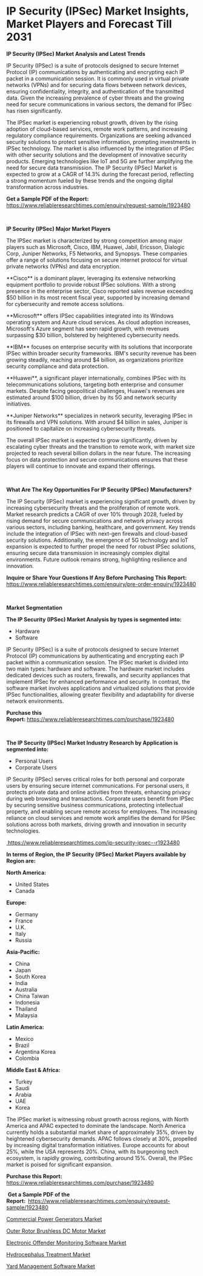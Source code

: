 <p><h1>IP Security (IPSec) Market Insights, Market Players and Forecast Till 2031</h1></p><p><strong>IP Security (IPSec) Market Analysis and Latest Trends</strong></p>
<p><p>IP Security (IPSec) is a suite of protocols designed to secure Internet Protocol (IP) communications by authenticating and encrypting each IP packet in a communication session. It is commonly used in virtual private networks (VPNs) and for securing data flows between network devices, ensuring confidentiality, integrity, and authentication of the transmitted data. Given the increasing prevalence of cyber threats and the growing need for secure communications in various sectors, the demand for IPSec has risen significantly.</p><p>The IPSec market is experiencing robust growth, driven by the rising adoption of cloud-based services, remote work patterns, and increasing regulatory compliance requirements. Organizations are seeking advanced security solutions to protect sensitive information, prompting investments in IPSec technology. The market is also influenced by the integration of IPSec with other security solutions and the development of innovative security products. Emerging technologies like IoT and 5G are further amplifying the need for secure data transmission. The IP Security (IPSec) Market is expected to grow at a CAGR of 14.3% during the forecast period, reflecting a strong momentum fueled by these trends and the ongoing digital transformation across industries.</p></p>
<p><strong>Get a Sample PDF of the Report:&nbsp;</strong> <a href="https://www.reliableresearchtimes.com/enquiry/request-sample/1923480?utm_campaign=1559&utm_medium=2&utm_source=Github&utm_content=ia&utm_term=24102024&utm_id=ip-security-ipsec">https://www.reliableresearchtimes.com/enquiry/request-sample/1923480</a></p>
<p>&nbsp;</p>
<p><strong>IP Security (IPSec) Major Market Players</strong></p>
<p><p>The IPSec market is characterized by strong competition among major players such as Microsoft, Cisco, IBM, Huawei, Jabil, Ericsson, Dialogic Corp, Juniper Networks, F5 Networks, and Synopsys. These companies offer a range of solutions focusing on secure internet protocol for virtual private networks (VPNs) and data encryption.</p><p>**Cisco** is a dominant player, leveraging its extensive networking equipment portfolio to provide robust IPSec solutions. With a strong presence in the enterprise sector, Cisco reported sales revenue exceeding $50 billion in its most recent fiscal year, supported by increasing demand for cybersecurity and remote access solutions.</p><p>**Microsoft** offers IPSec capabilities integrated into its Windows operating system and Azure cloud services. As cloud adoption increases, Microsoft's Azure segment has seen rapid growth, with revenues surpassing $30 billion, bolstered by heightened cybersecurity needs.</p><p>**IBM** focuses on enterprise security with its solutions that incorporate IPSec within broader security frameworks. IBM's security revenue has been growing steadily, reaching around $4 billion, as organizations prioritize security compliance and data protection.</p><p>**Huawei**, a significant player internationally, combines IPSec with its telecommunications solutions, targeting both enterprise and consumer markets. Despite facing geopolitical challenges, Huawei's revenues are estimated around $100 billion, driven by its 5G and network security initiatives.</p><p>**Juniper Networks** specializes in network security, leveraging IPSec in its firewalls and VPN solutions. With around $4 billion in sales, Juniper is positioned to capitalize on increasing cybersecurity threats.</p><p>The overall IPSec market is expected to grow significantly, driven by escalating cyber threats and the transition to remote work, with market size projected to reach several billion dollars in the near future. The increasing focus on data protection and secure communications ensures that these players will continue to innovate and expand their offerings.</p></p>
<p>&nbsp;</p>
<p><strong>What Are The Key Opportunities For IP Security (IPSec) Manufacturers?</strong></p>
<p><p>The IP Security (IPSec) market is experiencing significant growth, driven by increasing cybersecurity threats and the proliferation of remote work. Market research predicts a CAGR of over 10% through 2028, fueled by rising demand for secure communications and network privacy across various sectors, including banking, healthcare, and government. Key trends include the integration of IPSec with next-gen firewalls and cloud-based security solutions. Additionally, the emergence of 5G technology and IoT expansion is expected to further propel the need for robust IPSec solutions, ensuring secure data transmission in increasingly complex digital environments. Future outlook remains strong, highlighting resilience and innovation.</p></p>
<p><strong>Inquire or Share Your Questions If Any Before Purchasing This Report:</strong> <a href="https://www.reliableresearchtimes.com/enquiry/pre-order-enquiry/1923480?utm_campaign=1559&utm_medium=2&utm_source=Github&utm_content=ia&utm_term=24102024&utm_id=ip-security-ipsec">https://www.reliableresearchtimes.com/enquiry/pre-order-enquiry/1923480</a></p>
<p>&nbsp;</p>
<p><strong>Market Segmentation</strong></p>
<p><strong>The IP Security (IPSec) Market Analysis by types is segmented into:</strong></p>
<p><ul><li>Hardware</li><li>Software</li></ul></p>
<p><p>IP Security (IPSec) is a suite of protocols designed to secure Internet Protocol (IP) communications by authenticating and encrypting each IP packet within a communication session. The IPSec market is divided into two main types: hardware and software. The hardware market includes dedicated devices such as routers, firewalls, and security appliances that implement IPSec for enhanced performance and security. In contrast, the software market involves applications and virtualized solutions that provide IPSec functionalities, allowing greater flexibility and adaptability for diverse network environments.</p></p>
<p><strong>Purchase this Report:&nbsp;</strong><a href="https://www.reliableresearchtimes.com/purchase/1923480?utm_campaign=1559&utm_medium=2&utm_source=Github&utm_content=ia&utm_term=24102024&utm_id=ip-security-ipsec">https://www.reliableresearchtimes.com/purchase/1923480</a></p>
<p>&nbsp;</p>
<p><strong>The IP Security (IPSec) Market Industry Research by Application is segmented into:</strong></p>
<p><ul><li>Personal Users</li><li>Corporate Users</li></ul></p>
<p><p>IP Security (IPSec) serves critical roles for both personal and corporate users by ensuring secure internet communications. For personal users, it protects private data and online activities from threats, enhancing privacy during web browsing and transactions. Corporate users benefit from IPSec by securing sensitive business communications, protecting intellectual property, and enabling secure remote access for employees. The increasing reliance on cloud services and remote work amplifies the demand for IPSec solutions across both markets, driving growth and innovation in security technologies.</p></p>
<p><a href="https://www.reliableresearchtimes.com/ip-security-ipsec--r1923480?utm_campaign=1559&utm_medium=2&utm_source=Github&utm_content=ia&utm_term=24102024&utm_id=ip-security-ipsec">&nbsp;https://www.reliableresearchtimes.com/ip-security-ipsec--r1923480</a></p>
<p><strong>In terms of Region, the IP Security (IPSec) Market Players available by Region are:</strong></p>
<p>
    <p> <strong> North America: </strong>
        <ul>
            <li>United States</li>
            <li>Canada</li>
        </ul>
        </p> 
    <p> <strong> Europe: </strong>
        <ul>
            <li>Germany</li>
            <li>France</li>
            <li>U.K.</li>
            <li>Italy</li>
            <li>Russia</li>
        </ul>
        </p> 
    <p> <strong> Asia-Pacific: </strong>
        <ul>
            <li>China</li>
            <li>Japan</li>
            <li>South Korea</li>
            <li>India</li>
            <li>Australia</li>
            <li>China Taiwan</li>
            <li>Indonesia</li>
            <li>Thailand</li>
            <li>Malaysia</li>
        </ul>
        </p> 
    <p> <strong> Latin America: </strong>
        <ul>
            <li>Mexico</li>
            <li>Brazil</li>
            <li>Argentina Korea</li>
            <li>Colombia</li>
        </ul>
        </p> 
    <p> <strong> Middle East & Africa: </strong>
        <ul>
            <li>Turkey</li>
            <li>Saudi</li>
            <li>Arabia</li>
            <li>UAE</li>
            <li>Korea</li>
        </ul>
    </p>
    </p>
<p><p>The IPSec market is witnessing robust growth across regions, with North America and APAC expected to dominate the landscape. North America currently holds a substantial market share of approximately 35%, driven by heightened cybersecurity demands. APAC follows closely at 30%, propelled by increasing digital transformation initiatives. Europe accounts for about 25%, while the USA represents 20%. China, with its burgeoning tech ecosystem, is rapidly growing, contributing around 15%. Overall, the IPSec market is poised for significant expansion.</p></p>
<p><strong>Purchase this Report: </strong><a href="https://www.reliableresearchtimes.com/purchase/1923480?utm_campaign=1559&utm_medium=2&utm_source=Github&utm_content=ia&utm_term=24102024&utm_id=ip-security-ipsec">https://www.reliableresearchtimes.com/purchase/1923480</a></p>
<p>&nbsp;<strong>Get a Sample PDF of the Report:&nbsp;&nbsp;</strong><a href="https://www.reliableresearchtimes.com/enquiry/request-sample/1923480?utm_campaign=1559&utm_medium=2&utm_source=Github&utm_content=ia&utm_term=24102024&utm_id=ip-security-ipsec">https://www.reliableresearchtimes.com/enquiry/request-sample/1923480</a></p>
<p><strong></strong></p>
<p><p><a href="https://issuu.com/reportprime-2/docs/commercial-power-generators-market-_6670af2f331221?utm_campaign=1559&utm_medium=2&utm_source=Github&utm_content=ia&utm_term=24102024&utm_id=ip-security-ipsec">Commercial Power Generators Market</a></p><p><a href="https://issuu.com/reportprime-2/docs/outer-rotor-brushless-dc-motor-mark_c6421074efc985?utm_campaign=1559&utm_medium=2&utm_source=Github&utm_content=ia&utm_term=24102024&utm_id=ip-security-ipsec">Outer Rotor Brushless DC Motor Market</a></p><p><a href="https://www.linkedin.com/pulse/electronic-offender-monitoring-software-mosaic-piecing-together-pzftc?utm_campaign=1559&utm_medium=2&utm_source=Github&utm_content=ia&utm_term=24102024&utm_id=ip-security-ipsec">Electronic Offender Monitoring Software Market</a></p><p><a href="https://www.linkedin.com/pulse/hydrocephalus-treatment-market-revolution-size-share-emerging-keb1c?utm_campaign=1559&utm_medium=2&utm_source=Github&utm_content=ia&utm_term=24102024&utm_id=ip-security-ipsec">Hydrocephalus Treatment Market</a></p><p><a href="https://www.linkedin.com/pulse/yard-management-software-market-global-regional-analysis-t03ge?utm_campaign=1559&utm_medium=2&utm_source=Github&utm_content=ia&utm_term=24102024&utm_id=ip-security-ipsec">Yard Management Software Market</a></p></p>